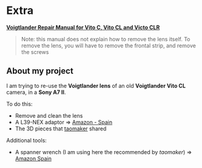 # Extra

**[Voigtlander Repair Manual for Vito C, Vito CL and Victo CLR](voigtlander_vito_repair_,manual.pdf)**

> Note: this manual does not explain how to remove the lens itself. To remove the lens, you will have to remove the frontal strip, and remove the screws

## About my project

I am trying to re-use the **Voigtlander lens** of an old **Voigtlander Vito CL** camera, in a **Sony A7 II**.

To do this:
- Remove and clean the lens
- A L39-NEX adaptor => [Amazon - Spain](https://www.amazon.es/gp/product/B084MDB1YS/)
- The 3D pieces that [taomaker](https://github.com/taomaker) shared

Additional tools:
- A spanner wrench (I am using here the recommended by *taomaker*) => [Amazon Spain](https://www.amazon.es/gp/product/B00NURCWTC/)
